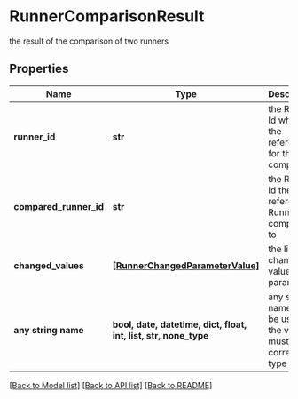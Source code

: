# RunnerComparisonResult

the result of the comparison of two runners

## Properties
Name | Type | Description | Notes
------------ | ------------- | ------------- | -------------
**runner_id** | **str** | the Runner Id which is the reference for the comparison | [optional] [readonly] 
**compared_runner_id** | **str** | the Runner Id the reference Runner is compared to | [optional] [readonly] 
**changed_values** | [**[RunnerChangedParameterValue]**](RunnerChangedParameterValue.md) | the list of changed values for parameters | [optional] [readonly] 
**any string name** | **bool, date, datetime, dict, float, int, list, str, none_type** | any string name can be used but the value must be the correct type | [optional]

[[Back to Model list]](../README.md#documentation-for-models) [[Back to API list]](../README.md#documentation-for-api-endpoints) [[Back to README]](../README.md)


